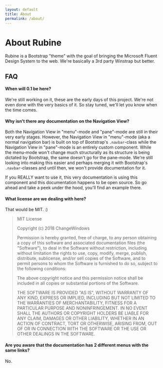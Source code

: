 ```yaml
---
layout: default
title: About
permalink: /about/
---
```


# About Rubine
<p class="lead">Rubine is a Bootstrap "theme" with the goal of bringing the Microsoft Fluent Design System to the web. We're basically a 3rd party Winstrap but better.</p>

## FAQ

#### When will 0.1 be here?
We're still working on it, these are the early days of this project. We're not even done with the very basics of it. So stay tuned, we'll let you know when the time comes.

#### Why isn't there any documentation on the Navigation View?
Both the Navigation View in "menu"-mode and "pane"-mode are still in their very early stages. However, the Navigation View in "menu"-mode (aka a normal navigation bar) is built on top of Bootstrap's `.navbar`-class while the Navigation View in "pane"-mode is an entirely custom component. While the menu-mode won't change much structurally as its structure is being dictated by Bootstrap, the same doesn't go for the pane-mode. We're still looking into making this easier and perhaps merging it with Bootstrap's `.navbar`-classes and until then, we won't provide documentation for it.

If you REALLY want to use it, this very documentation is using this component and this documentation happens to be open source. So go ahead and take a peek under the hood, you'll find an example there.

#### What license are we dealing with here?
That would be MIT. :)

>MIT License
>
>Copyright (c) 2018 ChangeWindows
>
>Permission is hereby granted, free of charge, to any person obtaining a copy
>of this software and associated documentation files (the "Software"), to deal
>in the Software without restriction, including without limitation the rights
>to use, copy, modify, merge, publish, distribute, sublicense, and/or sell
>copies of the Software, and to permit persons to whom the Software is
>furnished to do so, subject to the following conditions:
>
>The above copyright notice and this permission notice shall be included in all
>copies or substantial portions of the Software.
>
>THE SOFTWARE IS PROVIDED "AS IS", WITHOUT WARRANTY OF ANY KIND, EXPRESS OR
>IMPLIED, INCLUDING BUT NOT LIMITED TO THE WARRANTIES OF MERCHANTABILITY,
>FITNESS FOR A PARTICULAR PURPOSE AND NONINFRINGEMENT. IN NO EVENT SHALL THE
>AUTHORS OR COPYRIGHT HOLDERS BE LIABLE FOR ANY CLAIM, DAMAGES OR OTHER
>LIABILITY, WHETHER IN AN ACTION OF CONTRACT, TORT OR OTHERWISE, ARISING FROM,
>OUT OF OR IN CONNECTION WITH THE SOFTWARE OR THE USE OR OTHER DEALINGS IN THE
>SOFTWARE.

#### Are you aware that the documentation has 2 different menus with the same links?

No.